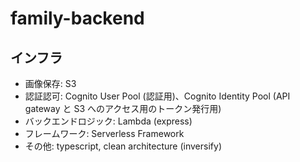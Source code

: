 # family-backend

## インフラ

- 画像保存: S3
- 認証認可: Cognito User Pool (認証用)、Cognito Identity Pool (API gateway と S3 へのアクセス用のトークン発行用)
- バックエンドロジック: Lambda (express)
- フレームワーク: Serverless Framework
- その他: typescript, clean architecture (inversify)
